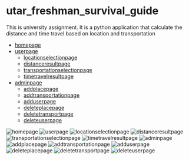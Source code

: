 # utar_freshman_survival_guide
This is university assignment. It is a python application that calculate the distance and time travel based on location and transportation

* [homepage](homepage)
* [userpage](userpage)
  * [locationselectionpage](locationselectionpage)
  * [distanceresultpage](distanceresultpage)
  * [transportationselectionpage](transportationselectionpage)
  * [timetravelresultpage](timetravelresultpage)
* [adminpage](adminpage)
  * [addplacepage](addplacepage)
  * [addtransportationpage](addtransportationpage)
  * [adduserpage](adduserpage)
  * [deleteplacepage](deleteplacepage)
  * [deletetransportpage](deletetransportpage)
  * [deleteuserpage](deleteuserpage)

<a name="homepage">![homepage](Screenshot/homepage.png)</a>
<a name="userpage">![userpage](Screenshot/loginpage.png)</a>
<a name="locationselectionpage">![locationselectionpage](Screenshot/locationselectionpage.png)</a>
<a name="distanceresultpage">![distanceresultpage](Screenshot/distanceresultpage.png)</a>
<a name="transportationselectionpage">![transportationselectionpage](Screenshot/transportationselectionpage.png)</a>
<a name="timetravelresultpage">![timetravelresultpage](Screenshot/timetravelresultpage.png)</a>
<a name="adminpage">![adminpage](Screenshot/adminpage.png)</a>
<a name="addplacepage">![addplacepage](Screenshot/addplacepage.png)</a>
<a name="addtransportationpage">![addtransportationpage](Screenshot/addtransportationpage.png)</a>
<a name="adduserpage">![adduserpage](Screenshot/adduserpage.png)</a>
<a name="deleteplacepage">![deleteplacepage](Screenshot/deleteplacepage.png)</a>
<a name="deletetransportpage">![deletetransportpage](Screenshot/deletetransportpage.png)</a>
<a name="deleteuserpage">![deleteuserpage](Screenshot/deleteuserpage.png)</a>
